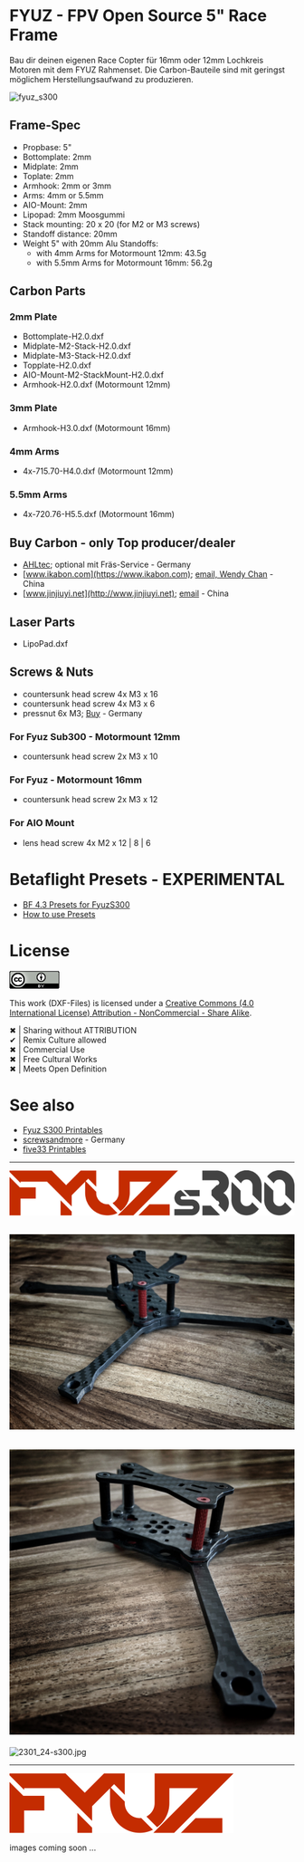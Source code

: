 # FYUZ - FPV Open Source 5" Race Frame

Bau dir deinen eigenen Race Copter für 16mm oder 12mm Lochkreis Motoren mit dem FYUZ Rahmenset. Die Carbon-Bauteile sind mit geringst möglichem Herstellungsaufwand zu produzieren.  

![fyuz_s300](Images/2301_00-s300-combo.png)


## Frame-Spec
* Propbase: 5"  
* Bottomplate: 2mm
* Midplate: 2mm
* Toplate: 2mm
* Armhook: 2mm or 3mm
* Arms: 4mm or 5.5mm
* AIO-Mount: 2mm
* Lipopad: 2mm Moosgummi
* Stack mounting: 20 x 20 (for M2 or M3 screws)
* Standoff distance: 20mm
* Weight 5" with 20mm Alu Standoffs:  
  * with 4mm Arms for Motormount 12mm: 43.5g  
  * with 5.5mm Arms for Motormount 16mm: 56.2g  


## Carbon Parts

### 2mm Plate
* Bottomplate-H2.0.dxf  
* Midplate-M2-Stack-H2.0.dxf  
* Midplate-M3-Stack-H2.0.dxf  
* Topplate-H2.0.dxf  
* AIO-Mount-M2-StackMount-H2.0.dxf  
* Armhook-H2.0.dxf (Motormount 12mm)  

### 3mm Plate
* Armhook-H3.0.dxf (Motormount 16mm)  

### 4mm Arms
* 4x-715.70-H4.0.dxf (Motormount 12mm)  

### 5.5mm Arms
* 4x-720.76-H5.5.dxf (Motormount 16mm)  

## Buy Carbon - only Top producer/dealer
* [AHLtec](https://www.ahltec.de/shop/de/); optional mit Fräs-Service - Germany  
* [www.ikabon.com](https://www.ikabon.com); [email, Wendy Chan](mailto:info@ikabon.com) - China  
* [www.jinjiuyi.net](http://www.jinjiuyi.net); [email](mailto:info@jinjiuyi.net) - China  


## Laser Parts
* LipoPad.dxf


## Screws & Nuts

* countersunk head screw 4x M3 x 16  
* countersunk head screw 4x M3 x 6  
* pressnut 6x M3; [Buy](https://www.copterfarm.de/einpressmuttern-m3-10er-set-521.html) - Germany  

### For Fyuz Sub300 - Motormount 12mm
* countersunk head screw 2x M3 x 10

### For Fyuz - Motormount 16mm
* countersunk head screw 2x M3 x 12

### For AIO Mount
* lens head screw 4x M2 x 12 | 8 | 6


# Betaflight Presets - EXPERIMENTAL
* [BF 4.3 Presets for FyuzS300](https://github.com/moorfpv/betaflight-presets)
* [How to use Presets](https://betaflight.de/docs/knowledge-base/hintergrundwissen/betaflight-presets/)


# License

[![Creative Commons (4.0 International License) Attribution - NonCommercial - Share Alike](Images/CC.png)](https://creativecommons.org/licenses/by-nc-sa/4.0/deed.en)

This work (DXF-Files) is licensed under a [Creative Commons (4.0 International License) Attribution - NonCommercial - Share Alike](https://creativecommons.org/licenses/by-nc-sa/4.0/deed.en).  

✖ | Sharing without ATTRIBUTION  
✔ | Remix Culture allowed  
✖ | Commercial Use  
✖ | Free Cultural Works  
✖ | Meets Open Definition  


# See also
* [Fyuz S300 Printables](https://www.printables.com/model/322457-sub300fpv-fyuz/files)  
* [screwsandmore](https://www.screwsandmore.de/en) - Germany  
* [five33 Printables](https://www.printables.com/model/243738-five33-lightswitch)  

---

![FYUZs300-Logo.png](Images/FYUZs300-Logo.png)

![2301_22-s300.jpg](Images/2301_22-s300.jpg)
---
![2301_23-s300.jpg](Images/2301_23-s300.jpg)
---
![2301_24-s300.jpg](Images/2301_24-s300.jpg)

---

![FYUZ-Logo.png](Images/FYUZ-Logo.png)

images coming soon ...  